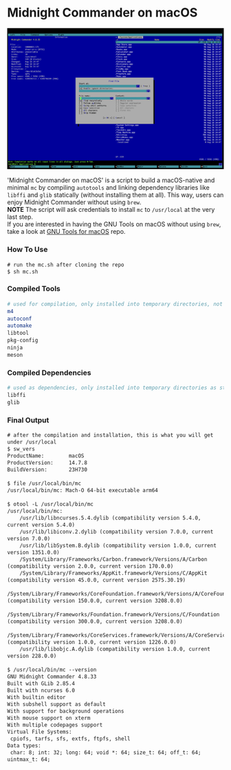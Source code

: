 # Midnight Commander on macOS
![Midnight Commander on macOS](mc.png)

'Midnight Commander on macOS' is a script to build a macOS-native and minimal `mc` by compiling `autotools` and linking dependency libraries like `libffi` and `glib` statically (without installing them at all). This way, users can enjoy Midnight Commander without using `brew`.  
**NOTE** The script will ask credentials to install `mc` to `/usr/local` at the very last step.  
If you are interested in having the GNU Tools on macOS without using `brew`, take a look at [GNU Tools for macOS](https://github.com/kozyilmaz/tools) repo.

### How To Use
```shell
# run the mc.sh after cloning the repo
$ sh mc.sh
```

### Compiled Tools
```bash
# used for compilation, only installed into temporary directories, not installed to /usr/local
m4
autoconf
automake
libtool
pkg-config
ninja
meson
```

### Compiled Dependencies
```bash
# used as dependencies, only installed into temporary directories as static libraries, not installed to /usr/local
libffi
glib
```

### Final Output
```console
# after the compilation and installation, this is what you will get under /usr/local
$ sw_vers
ProductName:		macOS
ProductVersion:		14.7.8
BuildVersion:		23H730

$ file /usr/local/bin/mc
/usr/local/bin/mc: Mach-O 64-bit executable arm64

$ otool -L /usr/local/bin/mc
/usr/local/bin/mc:
    /usr/lib/libncurses.5.4.dylib (compatibility version 5.4.0, current version 5.4.0)
    /usr/lib/libiconv.2.dylib (compatibility version 7.0.0, current version 7.0.0)
    /usr/lib/libSystem.B.dylib (compatibility version 1.0.0, current version 1351.0.0)
    /System/Library/Frameworks/Carbon.framework/Versions/A/Carbon (compatibility version 2.0.0, current version 170.0.0)
    /System/Library/Frameworks/AppKit.framework/Versions/C/AppKit (compatibility version 45.0.0, current version 2575.30.19)
    /System/Library/Frameworks/CoreFoundation.framework/Versions/A/CoreFoundation (compatibility version 150.0.0, current version 3208.0.0)
    /System/Library/Frameworks/Foundation.framework/Versions/C/Foundation (compatibility version 300.0.0, current version 3208.0.0)
    /System/Library/Frameworks/CoreServices.framework/Versions/A/CoreServices (compatibility version 1.0.0, current version 1226.0.0)
    /usr/lib/libobjc.A.dylib (compatibility version 1.0.0, current version 228.0.0)

$ /usr/local/bin/mc --version
GNU Midnight Commander 4.8.33
Built with GLib 2.85.4
Built with ncurses 6.0
With builtin editor
With subshell support as default
With support for background operations
With mouse support on xterm
With multiple codepages support
Virtual File Systems:
 cpiofs, tarfs, sfs, extfs, ftpfs, shell
Data types:
 char: 8; int: 32; long: 64; void *: 64; size_t: 64; off_t: 64; uintmax_t: 64;
```